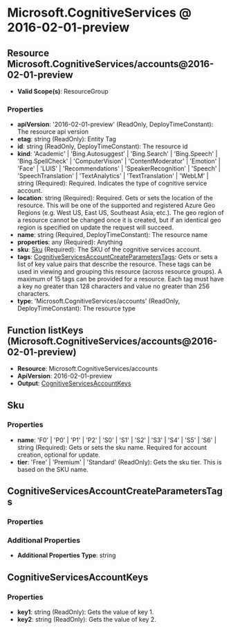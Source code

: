 # Microsoft.CognitiveServices @ 2016-02-01-preview

## Resource Microsoft.CognitiveServices/accounts@2016-02-01-preview
* **Valid Scope(s)**: ResourceGroup
### Properties
* **apiVersion**: '2016-02-01-preview' (ReadOnly, DeployTimeConstant): The resource api version
* **etag**: string (ReadOnly): Entity Tag
* **id**: string (ReadOnly, DeployTimeConstant): The resource id
* **kind**: 'Academic' | 'Bing.Autosuggest' | 'Bing.Search' | 'Bing.Speech' | 'Bing.SpellCheck' | 'ComputerVision' | 'ContentModerator' | 'Emotion' | 'Face' | 'LUIS' | 'Recommendations' | 'SpeakerRecognition' | 'Speech' | 'SpeechTranslation' | 'TextAnalytics' | 'TextTranslation' | 'WebLM' | string (Required): Required. Indicates the type of cognitive service account.
* **location**: string (Required): Required. Gets or sets the location of the resource. This will be one of the supported and registered Azure Geo Regions (e.g. West US, East US, Southeast Asia, etc.). The geo region of a resource cannot be changed once it is created, but if an identical geo region is specified on update the request will succeed.
* **name**: string (Required, DeployTimeConstant): The resource name
* **properties**: any (Required): Anything
* **sku**: [Sku](#sku) (Required): The SKU of the cognitive services account.
* **tags**: [CognitiveServicesAccountCreateParametersTags](#cognitiveservicesaccountcreateparameterstags): Gets or sets a list of key value pairs that describe the resource. These tags can be used in viewing and grouping this resource (across resource groups). A maximum of 15 tags can be provided for a resource. Each tag must have a key no greater than 128 characters and value no greater than 256 characters.
* **type**: 'Microsoft.CognitiveServices/accounts' (ReadOnly, DeployTimeConstant): The resource type

## Function listKeys (Microsoft.CognitiveServices/accounts@2016-02-01-preview)
* **Resource**: Microsoft.CognitiveServices/accounts
* **ApiVersion**: 2016-02-01-preview
* **Output**: [CognitiveServicesAccountKeys](#cognitiveservicesaccountkeys)

## Sku
### Properties
* **name**: 'F0' | 'P0' | 'P1' | 'P2' | 'S0' | 'S1' | 'S2' | 'S3' | 'S4' | 'S5' | 'S6' | string (Required): Gets or sets the sku name. Required for account creation, optional for update.
* **tier**: 'Free' | 'Premium' | 'Standard' (ReadOnly): Gets the sku tier. This is based on the SKU name.

## CognitiveServicesAccountCreateParametersTags
### Properties
### Additional Properties
* **Additional Properties Type**: string

## CognitiveServicesAccountKeys
### Properties
* **key1**: string (ReadOnly): Gets the value of key 1.
* **key2**: string (ReadOnly): Gets the value of key 2.

